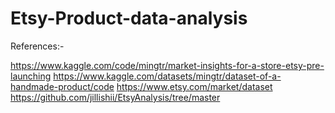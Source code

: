 # Etsy-Product-data-analysis

References:-

https://www.kaggle.com/code/mingtr/market-insights-for-a-store-etsy-pre-launching
https://www.kaggle.com/datasets/mingtr/dataset-of-a-handmade-product/code
https://www.etsy.com/market/dataset
https://github.com/jillishii/EtsyAnalysis/tree/master
